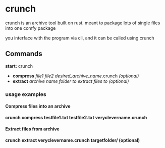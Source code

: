 # crunch
crunch is an archive tool built on rust. meant to package lots of single files into one comfy package

you interface with the program via cli, and it can be called using crunch

## Commands

**start:** crunch

* **compress** *file1 file2* *desired_archive_name*.crunch *(optional)*
* **extract** *archive name* *folder to extract files to (optional)*

### usage examples

#### Compress files into an archive
**crunch compress testfile1.txt testfile2.txt veryclevername.crunch**

#### Extract files from archive
**crunch extract veryclevername.crunch targetfolder/ (optional)** 
